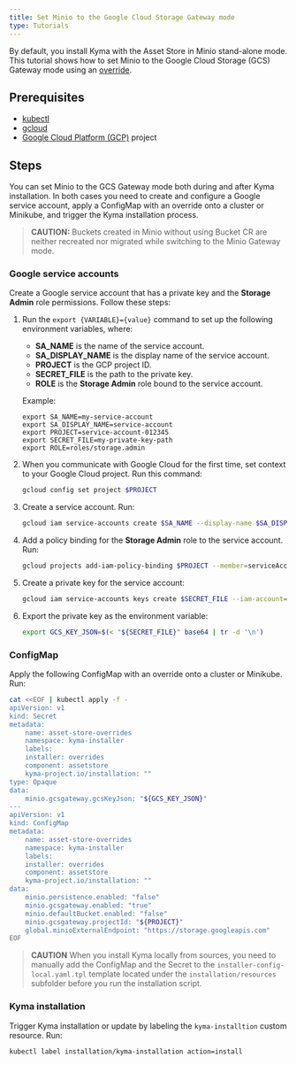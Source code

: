 ```yaml
---
title: Set Minio to the Google Cloud Storage Gateway mode
type: Tutorials
---
```


By default, you install Kyma with the Asset Store in Minio stand-alone mode. This tutorial shows how to set Minio to the Google Cloud Storage (GCS) Gateway mode using an [override](/root/kyma/#tutorials-helm-overrides-for-kyma-installation).

## Prerequisites

- [kubectl](https://kubernetes.io/docs/tasks/tools/install-kubectl/)
- [gcloud](https://cloud.google.com/sdk/gcloud/)
- [Google Cloud Platform (GCP)](https://cloud.google.com) project

## Steps

You can set Minio to the GCS Gateway mode both during and after Kyma installation. In both cases you need to create and configure a Google service account, apply a ConfigMap with an override onto a cluster or Minikube, and trigger the Kyma installation process. 

>**CAUTION:** Buckets created in Minio without using Bucket CR are neither recreated nor migrated while switching to the Minio Gateway mode.

### Google service accounts

Create a Google service account that has a private key and the **Storage Admin** role permissions. Follow these steps:

1. Run the `export {VARIABLE}={value}` command to set up the following environment variables, where:

    - **SA_NAME** is the name of the service account.
    - **SA_DISPLAY_NAME** is the display name of the service account.
    - **PROJECT** is the GCP project ID.
    - **SECRET_FILE** is the path to the private key.
    - **ROLE** is the **Storage Admin** role bound to the service account.

    Example:
    ```
    export SA_NAME=my-service-account
    export SA_DISPLAY_NAME=service-account
    export PROJECT=service-account-012345
    export SECRET_FILE=my-private-key-path
    export ROLE=roles/storage.admin
    ```
2. When you communicate with Google Cloud for the first time, set context to your Google Cloud project. Run this command:
    ```bash
    gcloud config set project $PROJECT
    ```
3. Create a service account. Run:
    ```bash
    gcloud iam service-accounts create $SA_NAME --display-name $SA_DISPLAY_NAME
    ```
4. Add a policy binding for the **Storage Admin** role to the service account. Run:
    ```bash
    gcloud projects add-iam-policy-binding $PROJECT --member=serviceAccount:$SA_NAME@$PROJECT.iam.gserviceaccount.com --role=$ROLE
    ```
5. Create a private key for the service account:
    ```bash
    gcloud iam service-accounts keys create $SECRET_FILE --iam-account=$SA_NAME@$PROJECT.iam.gserviceaccount.com
    ```
5. Export the private key as the environment variable:
    ```bash
    export GCS_KEY_JSON=$(< "${SECRET_FILE}" base64 | tr -d '\n')
    ```

### ConfigMap

Apply the following ConfigMap with an override onto a cluster or Minikube. Run:
```bash
cat <<EOF | kubectl apply -f -
apiVersion: v1
kind: Secret
metadata:
    name: asset-store-overrides
    namespace: kyma-installer
    labels:
    installer: overrides
    component: assetstore
    kyma-project.io/installation: ""
type: Opaque
data:
    minio.gcsgateway.gcsKeyJson: "${GCS_KEY_JSON}"
---
apiVersion: v1
kind: ConfigMap
metadata:
    name: asset-store-overrides
    namespace: kyma-installer
    labels:
    installer: overrides
    component: assetstore
    kyma-project.io/installation: ""
data:
    minio.persistence.enabled: "false"
    minio.gcsgateway.enabled: "true"
    minio.defaultBucket.enabled: "false"
    minio.gcsgateway.projectId: "${PROJECT}"
    global.minioExternalEndpoint: "https://storage.googleapis.com"
EOF
```
>**CAUTION** When you install Kyma locally from sources, you need to manually add the ConfigMap and the Secret to the `installer-config-local.yaml.tpl` template located under the `installation/resources` subfolder before you run the installation script.

### Kyma installation

Trigger Kyma installation or update by labeling the `kyma-installtion` custom resource. Run:
```bash
kubectl label installation/kyma-installation action=install
```
